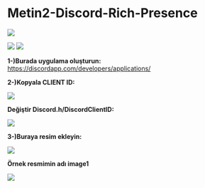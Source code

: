 # Metin2-Discord-Rich-Presence
![](https://www.mmotutkunlari.com/eklentiler/image-webp.18549/)

[![](https://img.youtube.com/vi/ujImzO59ed0/sddefault.jpg)](https://youtu.be/ujImzO59ed0)
[![](https://img.youtube.com/vi/8fTRxja-jD4/sddefault.jpg)](https://youtu.be/8fTRxja-jD4)

**1-)Burada uygulama oluşturun:** https://discordapp.com/developers/applications/

**2-)Kopyala CLIENT ID:**

![](https://puu.sh/F0UBK/5c56c9a9a0.png)


**Değiştir Discord.h/DiscordClientID:**

![](https://puu.sh/F0UFr/4416478022.png)

**3-)Buraya resim ekleyin:**

![](https://puu.sh/F0UGQ/7085bd8494.png)

**Örnek resmimin adı image1**

![](https://puu.sh/F0UIr/e48eed2ceb.png)

